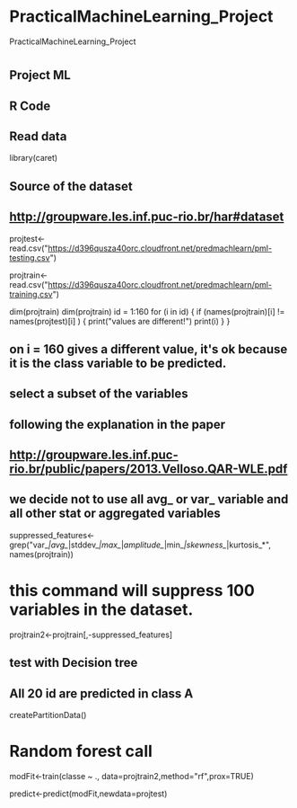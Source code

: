 PracticalMachineLearning_Project
===============================

PracticalMachineLearning_Project

#
## Project ML
## R Code

## Read data
library(caret)

## Source of the dataset 
## http://groupware.les.inf.puc-rio.br/har#dataset

projtest<-read.csv("https://d396qusza40orc.cloudfront.net/predmachlearn/pml-testing.csv")

projtrain<-read.csv("https://d396qusza40orc.cloudfront.net/predmachlearn/pml-training.csv")

dim(projtrain)
dim(projtrain)
id = 1:160
for (i in id) {
  if (names(projtrain)[i] != names(projtest)[i] ) {
  print("values are different!") 
  print(i)
}
}
## on i = 160 gives a different value, it's ok because it is the class variable to be predicted.

## select a subset of the variables
##  following the explanation in the paper
## http://groupware.les.inf.puc-rio.br/public/papers/2013.Velloso.QAR-WLE.pdf
## we decide not to use all avg_ or var_ variable and all other stat or aggregated variables
suppressed_features<-grep("var_*|avg_*|stddev_*|max_*|*amplitude_*|min_*|skewness_*|kurtosis_*", names(projtrain))
# this command will suppress 100 variables in the dataset.
projtrain2<-projtrain[,-suppressed_features]

## test with Decision tree
## All 20 id are predicted in class A
createPartitionData()

# Random forest call

modFit<-train(classe ~ ., data=projtrain2,method="rf",prox=TRUE)

predict<-predict(modFit,newdata=projtest)
